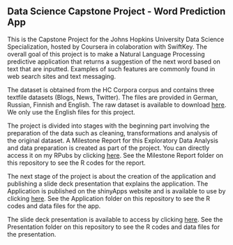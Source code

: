 ## Data Science Capstone Project - Word Prediction App

This is the Capstone Project for the Johns Hopkins University Data Science Specialization, hosted by Coursera in colaboration with SwiftKey. The overall goal of this project is to make a Natural Language Processing predictive application that returns a suggestion of the next word based on text that are inputted. Examples of such features are commonly found in web search sites and text messaging.

The dataset is obtained from the HC Corpora corpus and contains three textfile datasets (Blogs, News, Twitter). The files are provided in German, Russian, Finnish and English. The raw dataset is available to download [here](https://d396qusza40orc.cloudfront.net/dsscapstone/dataset/Coursera-SwiftKey.zip). We only use the English files for this project.

The project is divided into stages with the beginning part involving the preparation of the data such as cleaning, transformations and analysis of the original dataset. A Milestone Report for this Exploratory Data Analysis and data preparation is created as part of the project. You can directly access it on my RPubs by clicking [here](http://rpubs.com/adrianromano/396892). See the Milestone Report folder on this repository to see the R codes for the report.

The next stage of the project is about the creation of the application and publishing a slide deck presentation that explains the application. The Application is published on the shinyApps website and is available to use by clicking [here](https://adrianromano.shinyapps.io/word_prediction_app/). See the Application folder on this repository to see the R codes and data files for the app.

The slide deck presentation is available to access by clicking [here](http://rpubs.com/adrianromano/397611). See the Presentation folder on this repository to see the R codes and data files for the presentation.

